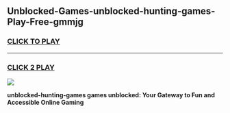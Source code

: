 
## Unblocked-Games-unblocked-hunting-games-Play-Free-gmmjg
<h3>
<a href="https://premium76.site?title=unblocked-hunting-games&ref=20A">CLICK TO PLAY</a></h3>
<hr>

<h3>
<a href="https://premium76.site?title=unblocked-hunting-games&ref=20A">CLICK 2 PLAY</a>
  
</h3>

<a href="https://premium76.site?title=unblocked-hunting-games&ref=20A"><img src="https://clearcache.store/games.png"></a>


**unblocked-hunting-games games unblocked: Your Gateway to Fun and Accessible Online Gaming**
